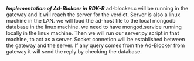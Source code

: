 ***Implementation of Ad-Blokcer in RDK-B***
  ad-blocker.c will be running in the gateway and it will reach the server for the verdict.
  Server is also a linux machine in the LAN.
  we will load the ad-host file to the local mongodb database in the linux machine.
  we need to have mongod.service running locally in the linux machine.
  Then we will run our server.py script in that machine, to act as a server.
  Socket connetion will be established between the gateway and the server.
  If any query comes from the Ad-Blocker from gateway it will send the reply by checking the database.
